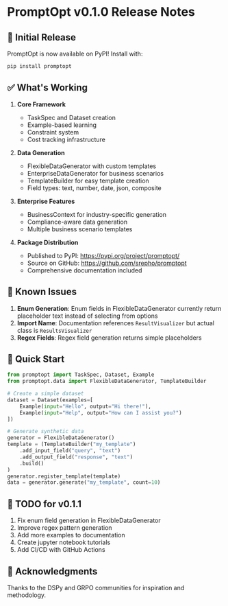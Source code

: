 # PromptOpt v0.1.0 Release Notes

## 🎉 Initial Release

PromptOpt is now available on PyPI! Install with:
```bash
pip install promptopt
```

## ✅ What's Working

1. **Core Framework**
   - TaskSpec and Dataset creation
   - Example-based learning
   - Constraint system
   - Cost tracking infrastructure

2. **Data Generation** 
   - FlexibleDataGenerator with custom templates
   - EnterpriseDataGenerator for business scenarios
   - TemplateBuilder for easy template creation
   - Field types: text, number, date, json, composite

3. **Enterprise Features**
   - BusinessContext for industry-specific generation
   - Compliance-aware data generation
   - Multiple business scenario templates

4. **Package Distribution**
   - Published to PyPI: https://pypi.org/project/promptopt/
   - Source on GitHub: https://github.com/srepho/promptopt
   - Comprehensive documentation included

## 🐛 Known Issues

1. **Enum Generation**: Enum fields in FlexibleDataGenerator currently return placeholder text instead of selecting from options
2. **Import Name**: Documentation references `ResultVisualizer` but actual class is `ResultsVisualizer`
3. **Regex Fields**: Regex field generation returns simple placeholders

## 🚀 Quick Start

```python
from promptopt import TaskSpec, Dataset, Example
from promptopt.data import FlexibleDataGenerator, TemplateBuilder

# Create a simple dataset
dataset = Dataset(examples=[
    Example(input="Hello", output="Hi there!"),
    Example(input="Help", output="How can I assist you?")
])

# Generate synthetic data
generator = FlexibleDataGenerator()
template = (TemplateBuilder("my_template")
    .add_input_field("query", "text")
    .add_output_field("response", "text")
    .build()
)
generator.register_template(template)
data = generator.generate("my_template", count=10)
```

## 📝 TODO for v0.1.1

1. Fix enum field generation in FlexibleDataGenerator
2. Improve regex pattern generation
3. Add more examples to documentation
4. Create jupyter notebook tutorials
5. Add CI/CD with GitHub Actions

## 🙏 Acknowledgments

Thanks to the DSPy and GRPO communities for inspiration and methodology.